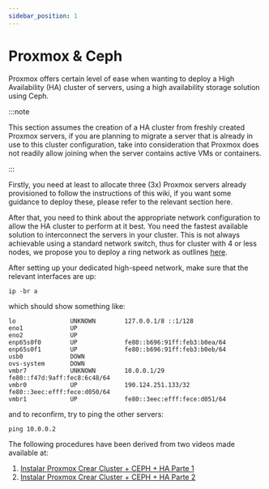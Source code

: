 ```yaml
---
sidebar_position: 1
---
```


# Proxmox & Ceph

Proxmox offers certain level of ease when wanting to deploy a High Availability (HA) cluster of servers, using a high availability storage solution using Ceph.

:::note

This section assumes the creation of a HA cluster from freshly created Proxmox servers, if you are planning to migrate a server that is already in use to this cluster configuration, take into consideration that Proxmox does not readily allow joining when the server contains active VMs or containers.

:::

Firstly, you need at least to allocate three (3x) Proxmox servers already provisioned to follow the instructions of this wiki, if you want some guidance to deploy these, please refer to the relevant section here.

After that, you need to think about the appropriate network configuration to allow the HA cluster to perform at it best. You need the fastest available solution to interconnect the servers in your cluster. This is not always achievable using a standard network switch, thus for cluster with 4 or less nodes, we propose you to deploy a ring network as outlines [here](/docs/6-members/3-networking/1-ringnetwork-proxmox.md).

After setting up your dedicated high-speed network, make sure that the relevant interfaces are up:

```shell
ip -br a
```

which should show something like:

```
lo               UNKNOWN        127.0.0.1/8 ::1/128
eno1             UP
eno2             UP
enp65s0f0        UP             fe80::b696:91ff:feb3:b0ea/64
enp65s0f1        UP             fe80::b696:91ff:feb3:b0eb/64
usb0             DOWN
ovs-system       DOWN
vmbr7            UNKNOWN        10.0.0.1/29 fe80::f47d:9aff:fec8:6c48/64
vmbr0            UP             190.124.251.133/32 fe80::3eec:efff:fece:d050/64
vmbr1            UP             fe80::3eec:efff:fece:d051/64
```
and to reconfirm, try to ping the other servers:

```
ping 10.0.0.2
```

The following procedures have been derived from two videos made available at:

1. [Instalar Proxmox Crear Cluster + CEPH + HA Parte 1](https://youtu.be/kPyZ-uzwMag)
2. [Instalar Proxmox Crear Cluster + CEPH + HA Parte 2](https://youtu.be/JUye9q2GfXs)

